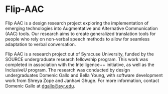 # Flip-AAC

Flip AAC is a design research project exploring the implementation of emerging technologies into Augmentative and Alternative Communication (AAC) tools. Our research aims to create generalized translation tools for people who rely on non-verbal speech methods to allow for seamless adaptation to verbal conversation.

Flip AAC is a research project out of Syracuse University, funded by the SOURCE undergraduate research fellowship program. This work was completed in association with the Intelligence++ initiative, as well as the InclusiveU program. The research was conducted by design undergraduates Domenic Gallo and Bella Young, with software development work from Shreya Zope and Janhavi Ghuge.
For more information, contact Domenic Gallo at dgallo@syr.edu.
